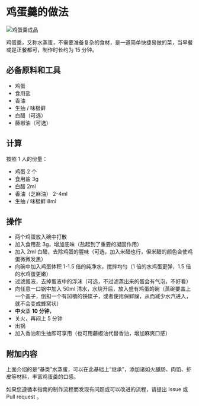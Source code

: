 # 鸡蛋羹的做法

![鸡蛋羹成品](./鸡蛋羹.jpg)

鸡蛋羹，又称水蒸蛋，不需要准备复杂的食材，是一道简单快捷易做的菜，当早餐或是正餐都可，制作时长约为 15 分钟。

## 必备原料和工具

- 鸡蛋
- 食用盐
- 香油
- 生抽 / 味极鲜
- 白醋（可选）
- 藤椒油（可选）

## 计算

按照 1 人的份量：

- 鸡蛋 2 个
- 食用盐 3g
- 白醋 2ml
- 香油（芝麻油） 2-4ml
- 生抽 / 味极鲜 8ml

## 操作

- 两个鸡蛋放入碗中打散
- 加入食用盐 3g，增加底味（盐起到了重要的凝固作用）
- 加入 2ml 白醋，去除鸡蛋的腥味（可选，加入米醋也行，但米醋的颜色会使鸡蛋微微发黑）
- 向碗中加入鸡蛋体积 1-1.5 倍的纯净水，搅拌均匀（1 倍的水鸡蛋更弹，1.5 倍的水鸡蛋更嫩）
- 过滤蛋液，去掉蛋液中的浮沫（可选，不过滤蒸出来的蛋会有气泡，不好看）
- 向任意一口锅中加入 50ml 清水，水烧开后，放入盛有鸡蛋的碗（蒸碗要盖上一个盖子，倒扣一个有凹槽的铁碟子，或者使用保鲜膜，从而减少水汽进入，就不会变成蜂窝状）
- **中火**蒸 **10 分钟**，
- 关火，再闷上 5 分钟
- 出锅
- 加入香油和生抽即可享用（也可用藤椒油代替香油，增加麻爽口感）

## 附加内容

上面介绍的是“基类”水蒸蛋，可以在此基础上“继承”，添加诸如火腿肠、肉馅、虾皮等材料，丰富鸡蛋羹的口感。

如果您遵循本指南的制作流程而发现有问题或可以改进的流程，请提出 Issue 或 Pull request 。
